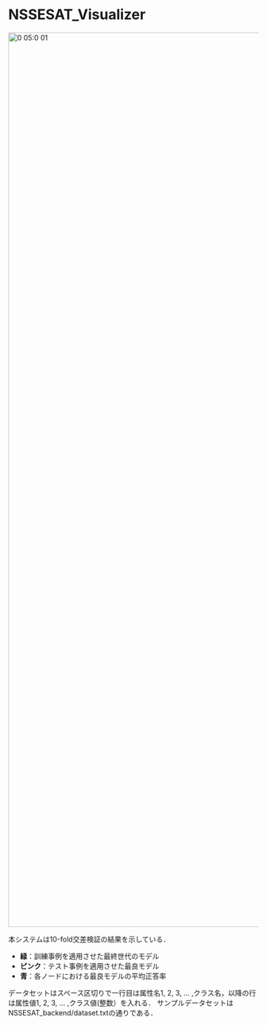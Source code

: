 # NSSESAT_Visualizer
<img width="1800" alt="0 05:0 01" src="https://github.com/TakuyaMitarai/NSSESAT_Visualizer/assets/106578561/ea5aee9e-8043-4da3-ba56-f6d8931f5ee6">

本システムは10-fold交差検証の結果を示している．
- **緑**：訓練事例を適用させた最終世代のモデル
- **ピンク**：テスト事例を適用させた最良モデル
- **青**：各ノードにおける最良モデルの平均正答率

データセットはスペース区切りで一行目は属性名1, 2, 3, ... ,クラス名，以降の行は属性値1, 2, 3, ... ,クラス値(整数）を入れる．
サンプルデータセットはNSSESAT_backend/dataset.txtの通りである．

